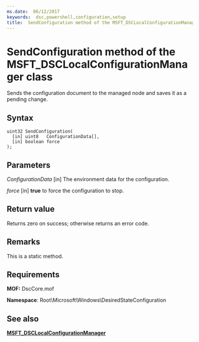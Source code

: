```yaml
---
ms.date:  06/12/2017
keywords:  dsc,powershell,configuration,setup
title:  SendConfiguration method of the MSFT_DSCLocalConfigurationManager class
---
```

# SendConfiguration method of the MSFT_DSCLocalConfigurationManager class

Sends the configuration document to the managed node and saves it as a pending change.

## Syntax

```mof
uint32 SendConfiguration(
  [in] uint8   ConfigurationData[],
  [in] boolean force
);
```

## Parameters

*ConfigurationData* \[in\]
The environment data for the configuration.

*force* \[in\]
**true** to force the configuration to stop.

## Return value

Returns zero on success; otherwise returns an error code.

## Remarks

This is a static method.

## Requirements

**MOF:** DscCore.mof

**Namespace**: Root\Microsoft\Windows\DesiredStateConfiguration

## See also

[**MSFT_DSCLocalConfigurationManager**](msft-dsclocalconfigurationmanager.md)